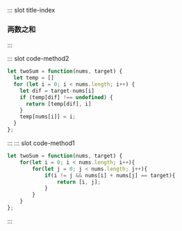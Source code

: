 ::: slot title-index
### 两数之和
:::

::: slot code-method2
```js
let twoSum = function(nums, target) {
  let temp = []
  for (let i = 0; i < nums.length; i++) {
    let dif = target-nums[i]
    if (temp[dif] !== undefined) {
      return [temp[dif], i]
    }
    temp[nums[i]] = i;
  }
};
```
:::
::: slot code-method1
```js
let twoSum = function(nums, target) {
    for(let i = 0; i < nums.length; i++){
        for(let j = 0; j < nums.length; j++){
            if(i != j && nums[i] + nums[j] == target){
                return [i, j];
            }
        }
    }
};
```
:::

<algorithm-depth/>